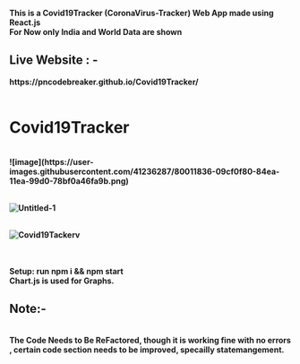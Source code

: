 <b>This is a Covid19Tracker (CoronaVirus-Tracker) Web App made using React.js<b>
  <br> For Now only India and World Data are shown <br>
  <h2>Live Website : - </h2>  https://pncodebreaker.github.io/Covid19Tracker/
<br><br>
  <h1>Covid19Tracker</h1>
  <br>
  ![image](https://user-images.githubusercontent.com/41236287/80011836-09cf0f80-84ea-11ea-99d0-78bf0a46fa9b.png)
  <br>
  <br>
  
![Untitled-1](https://user-images.githubusercontent.com/41236287/80012410-eeb0cf80-84ea-11ea-8922-f15f98715904.jpg)
<br>
<br>

![Covid19Tackerv](https://user-images.githubusercontent.com/41236287/80016332-98df2600-84f0-11ea-80b1-0561dd0d5172.gif)

<br>
<br>
<b>Setup:</b>
  <b>run npm i && npm start</b>
  <br>
  Chart.js is used for Graphs.<br>
<h2> Note:- </h2><br>
 <b>The Code Needs to Be ReFactored, though it is working fine with no errors , certain code section needs to be improved, specailly
  statemangement. <b>
  
